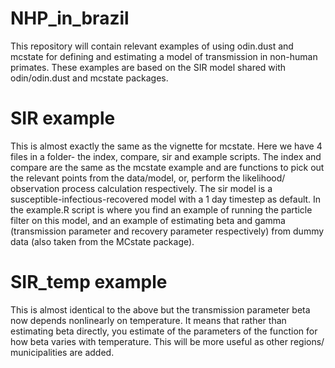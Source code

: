 # NHP_in_brazil

This repository will contain relevant examples of using odin.dust and mcstate for defining and estimating a model of transmission in non-human primates. These examples are based on the SIR model shared with odin/odin.dust and mcstate packages.

# SIR example
This is almost exactly the same as the vignette for mcstate. Here we have 4 files in a folder- the index, compare, sir and example scripts. The index and compare are the same as the mcstate example and are functions to pick out the relevant points from the data/model, or, perform the likelihood/ observation process calculation respectively. The sir model is a susceptible-infectious-recovered model with a 1 day timestep as default. In the example.R script is where you find an example of running the particle filter on this model, and an example of estimating beta and gamma (transmission parameter and recovery parameter respectively) from dummy data (also taken from the MCstate package).

# SIR_temp example
This is almost identical to the above but the transmission parameter beta now depends nonlinearly on temperature. It means that rather than estimating beta directly, you estimate of the parameters of the function for how beta varies with temperature. This will be more useful as other regions/ municipalities are added.
